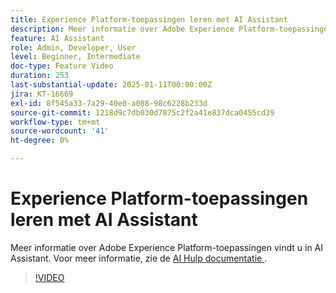 ```yaml
---
title: Experience Platform-toepassingen leren met AI Assistant
description: Meer informatie over Adobe Experience Platform-toepassingen vindt u in AI Assistant.
feature: AI Assistant
role: Admin, Developer, User
level: Beginner, Intermediate
doc-type: Feature Video
duration: 253
last-substantial-update: 2025-01-11T00:00:00Z
jira: KT-16669
exl-id: 8f545a33-7a29-40e0-a088-98c6228b233d
source-git-commit: 1218d9c7db030d7875c2f2a41e837dca0455cd39
workflow-type: tm+mt
source-wordcount: '41'
ht-degree: 0%

---
```



# Experience Platform-toepassingen leren met AI Assistant

Meer informatie over Adobe Experience Platform-toepassingen vindt u in AI Assistant. Voor meer informatie, zie de [ AI Hulp documentatie ](https://experienceleague.adobe.com/nl/docs/experience-platform/ai-assistant/home).

>[!VIDEO](https://video.tv.adobe.com/v/3441024/?learn=on&enablevpops)
